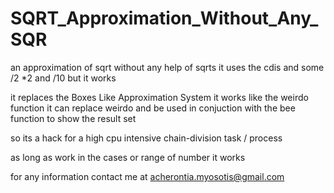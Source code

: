 # SQRT_Approximation_Without_Any_SQR
an approximation of sqrt without any help of sqrts
it uses the cdis and some /2 *2 and /10 
but it works 

it replaces the Boxes Like Approximation System 
it works like the weirdo function 
it can replace weirdo and be used in conjuction with 
the bee function 
to show the result set

so its a hack for a high cpu intensive chain-division task / process

as long as work in the cases or range of number it works 



for any information contact me 
at acherontia.myosotis@gmail.com
